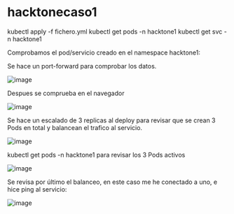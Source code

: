# hacktonecaso1
kubectl apply -f fichero.yml
kubectl get pods -n hacktone1
kubectl get svc -n hacktone1

Comprobamos el pod/servicio creado en el namespace hacktone1:

Se hace un port-forward para comprobar los datos. 

![image](https://github.com/robbyq92/hacktonecaso1/assets/49034238/afb4cd28-e752-4dce-b781-0f6481d276e0) 

Despues se comprueba en el navegador 

![image](https://github.com/robbyq92/hacktonecaso1/assets/49034238/b0409cc3-ca5e-438b-99d1-ae57c535e8d4) 


Se hace un escalado de 3 replicas al deploy para revisar que se crean 3 Pods en total y balancean el trafico al servicio.


![image](https://github.com/robbyq92/hacktonecaso1/assets/49034238/275ca4ef-76f4-4cbf-b7a2-2fd72436e006)


kubectl get pods -n hacktone1 para revisar los 3 Pods activos


![image](https://github.com/robbyq92/hacktonecaso1/assets/49034238/ba9c524f-623d-4d51-9750-39630311c505)


Se revisa por último el balanceo, en este caso me he conectado a uno, e hice ping al servicio:


![image](https://github.com/robbyq92/hacktonecaso1/assets/49034238/40c57e49-f24f-45c9-8fc1-9241136116a5)
